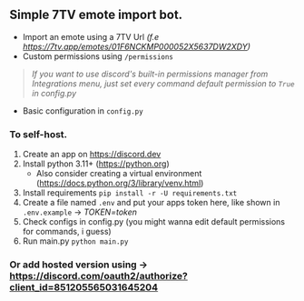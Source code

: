 ## Simple 7TV emote import bot.

- Import an emote using a 7TV Url *(f.e https://7tv.app/emotes/01F6NCKMP000052X5637DW2XDY)*
- Custom permissions using `/permissions`
> *If you want to use discord's built-in permissions manager from Integrations menu, just set every command default permission to `True` in config.py*
- Basic configuration in `config.py`

### To self-host.
1. Create an app on https://discord.dev
2. Install python 3.11+ (https://python.org)
   - Also consider creating a virtual environment (https://docs.python.org/3/library/venv.html)
3. Install requirements `pip install -r -U requirements.txt`
4. Create a file named `.env` and put your apps token here, like shown in `.env.example` -> *TOKEN=token*
5. Check configs in config.py (you might wanna edit default permissions for commands, i guess)
6. Run main.py `python main.py`

### Or add hosted version using -> https://discord.com/oauth2/authorize?client_id=851205565031645204
